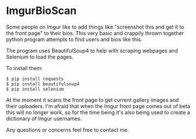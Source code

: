 # ImgurBioScan
Some people on Imgur like to add things like "screenshot this and get it to the front page" to their bios. This very basic and crappily thrown together python program attempts to find users and bios like this.

The program uses BeautifulSoup4 to help with scraping webpages and Selenium to load the pages.

To install them:
```
$ pip install requests
$ pip install beautifulsoup4
$ pip install selenium
```

At the moment it scans the front page to get current gallery images and their uploaders. I'm afraid that when the Imgur front page comes out of beta this will no longer work, so for the time being it's also being used to create a dictionary of Imgur usernames.

Any questions or concerns feel free to contact me.


